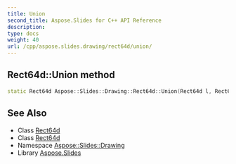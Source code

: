 ```yaml
---
title: Union
second_title: Aspose.Slides for C++ API Reference
description: 
type: docs
weight: 40
url: /cpp/aspose.slides.drawing/rect64d/union/
---
```

## Rect64d::Union method




```cpp
static Rect64d Aspose::Slides::Drawing::Rect64d::Union(Rect64d l, Rect64d r)
```

## See Also

* Class [Rect64d](../)
* Class [Rect64d](../)
* Namespace [Aspose::Slides::Drawing](../../)
* Library [Aspose.Slides](../../../)
